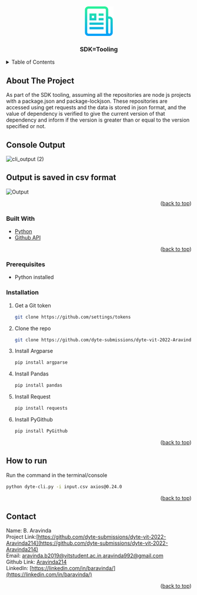 <!-- [![Open in Visual Studio Code](https://classroom.github.com/assets/open-in-vscode-c66648af7eb3fe8bc4f294546bfd86ef473780cde1dea487d3c4ff354943c9ae.svg)](https://classroom.github.com/online_ide?assignment_repo_id=7951448&assignment_repo_type=AssignmentRepo) -->
<div id="top"></div>
<!--
*** Thanks for checking out the Best-README-Template. If you have a suggestion
*** that would make this better, please fork the repo and create a pull request
*** or simply open an issue with the tag "enhancement".
*** Don't forget to give the project a star!
*** Thanks again! Now go create something AMAZING! :D
-->



<!-- PROJECT SHIELDS -->
<!--
*** I'm using markdown "reference style" links for readability.
*** Reference links are enclosed in brackets [ ] instead of parentheses ( ).
*** See the bottom of this document for the declaration of the reference variables
*** for contributors-url, forks-url, etc. This is an optional, concise syntax you may use.
*** https://www.markdownguide.org/basic-syntax/#reference-style-links
-->

<!-- [![MIT License][license-shield]](https://github.com/git/git-scm.com/blob/main/MIT-LICENSE.txt) -->
<!-- [![LinkedIn][linkedin-shield]](linkedin-https://linkedin.com/in/baravinda/) -->
<!--  -->


<!-- PROJECT LOGO -->
<br />
<div align="center">
  <a href="https://github.com/dyte-submissions/dyte-vit-2022-Aravinda214">
    <img src="images/logo.png" alt="Logo" width="80" height="80">
  </a>

  <h3 align="center">SDK=Tooling</h3>
 </div>

<!--   <p align="center">
    project_description
    <br />
    <a href="https://github.com/github_username/repo_name"><strong>Explore the docs »</strong></a>
    <br />
    <br />
    <a href="https://github.com/github_username/repo_name">View Demo</a>
    ·
    <a href="https://github.com/github_username/repo_name/issues">Report Bug</a>
    ·
    <a href="https://github.com/github_username/repo_name/issues">Request Feature</a>
  </p>
</div> -->



<!-- TABLE OF CONTENTS -->
<details>
  <summary>Table of Contents</summary>
  <ol>
    <li>
      <a href="#about-the-project">About The Project</a>
      <ul>
        <li><a href="#built-with">Built With</a></li>
      </ul>
    </li>
    <li>
      <a href="#getting-started">Getting Started</a>
      <ul>
        <li><a href="#prerequisites">Prerequisites</a></li>
        <li><a href="#installation">Installation</a></li>
      </ul>
    </li>
    <li><a href="#How-to-run">How to run</a></li>
    <li><a href="#contact">Contact</a></li>
  </ol>
</details>



<!-- ABOUT THE PROJECT -->
## About The Project

As part of the SDK tooling, assuming all the repositories are node js projects with a package.json and package-lockjson. These repositories are accessed using get requests and the data is stored in json format, and the value of dependency is verified to give the current version of that dependency and inform if the version is greater than or equal to the version specified or not.

 <h2> Console Output </h2>
 
![cli_output (2)](https://user-images.githubusercontent.com/68860525/171513845-bd8f7c0a-833e-482d-b40a-7d0482eb0c37.jpeg)


<h2> Output is saved in csv format </h2>
  
![Output](https://user-images.githubusercontent.com/68860525/171513854-398dc001-a9d4-4080-874e-1ee816eef4b0.jpeg)


<p align="right">(<a href="#top">back to top</a>)</p>

### Built With

* [Python](https://www.python.org/)
* [Github API](https://github.com/public-apis/public-apis)


<p align="right">(<a href="#top">back to top</a>)</p>


### Prerequisites
  
* Python installed 
 

### Installation

1. Get a Git token 
   ```sh
   git clone https://github.com/settings/tokens
   ```
2. Clone the repo
   ```sh
   git clone https://github.com/dyte-submissions/dyte-vit-2022-Aravinda214
   ```
3. Install Argparse
   ```sh
   pip install argparse
   ```
4. Install Pandas
   ```sh
   pip install pandas
   ```
5. Install Request
   ```sh
   pip install requests
   ```
6. Install PyGithub
   ```sh
   pip install PyGithub
   ```



<p align="right">(<a href="#top">back to top</a>)</p>



<!-- USAGE EXAMPLES -->
## How to run
Run the command in the terminal/console
```sh
python dyte-cli.py -i input.csv axios@0.24.0
```

<p align="right">(<a href="#top">back to top</a>)</p>





<!-- <p align="right">(<a href="#top">back to top</a>)</p> -->



<!-- CONTRIBUTING -->
<!-- ## Contributing

Contributions are what make the open source community such an amazing place to learn, inspire, and create. Any contributions you make are **greatly appreciated**.

If you have a suggestion that would make this better, please fork the repo and create a pull request. You can also simply open an issue with the tag "enhancement".
Don't forget to give the project a star! Thanks again!

1. Fork the Project
2. Create your Feature Branch (`git checkout -b feature/AmazingFeature`)
3. Commit your Changes (`git commit -m 'Add some AmazingFeature'`)
4. Push to the Branch (`git push origin feature/AmazingFeature`)
5. Open a Pull Request

<p align="right">(<a href="#top">back to top</a>)</p>
 -->


<!-- LICENSE -->
<!-- ## License

Distributed under the MIT License. See `LICENSE.txt` for more information.

<p align="right">(<a href="#top">back to top</a>)</p> -->



<!-- CONTACT -->
## Contact
Name: B. Aravinda </br>
Project Link:[https://github.com/dyte-submissions/dyte-vit-2022-Aravinda214](https://github.com/dyte-submissions/dyte-vit-2022-Aravinda214) </br>
Email: [aravinda.b2019@vitstudent.ac.in](aravinda.b2019@vitstudent.ac.in),[aravinda992@gmail.com](aravinda992@gmail.com)</br>
Github Link: [Aravinda214](https://github.com/Aravinda214) </br> 
LinkedIn: [https://linkedin.com/in/baravinda/](https://linkedin.com/in/baravinda/) </br>

<p align="right">(<a href="#top">back to top</a>)</p>



<!-- ACKNOWLEDGMENTS -->
<!-- ## Acknowledgments

* [https://www.ivankrizsan.se/2017/03/19/interacting-with-github-using-python/](https://www.ivankrizsan.se/2017/03/19/interacting-with-github-using-python/)
* [https://martinheinz.dev/blog/25](https://martinheinz.dev/blog/25)
* [https://linuxhint.com/github_api_python3/)](https://linuxhint.com/github_api_python3/) -->

<!-- <p align="right">(<a href="#top">back to top</a>)</p> -->



<!-- MARKDOWN LINKS & IMAGES -->
<!-- https://www.markdownguide.org/basic-syntax/#reference-style-links -->
[contributors-shield]: https://img.shields.io/github/contributors/github_username/repo_name.svg?style=for-the-badge
[contributors-url]: https://github.com/github_username/repo_name/graphs/contributors
[forks-shield]: https://img.shields.io/github/forks/github_username/repo_name.svg?style=for-the-badge
[forks-url]: https://github.com/github_username/repo_name/network/members
[stars-shield]: https://img.shields.io/github/stars/github_username/repo_name.svg?style=for-the-badge
[stars-url]: https://github.com/github_username/repo_name/stargazers
[issues-shield]: https://img.shields.io/github/issues/github_username/repo_name.svg?style=for-the-badge
[issues-url]: https://github.com/github_username/repo_name/issues
[license-shield]: https://img.shields.io/github/license/github_username/repo_name.svg?style=for-the-badge
[license-url]: https://github.com/github_username/repo_name/blob/master/LICENSE.txt
[linkedin-shield]: https://img.shields.io/badge/-LinkedIn-black.svg?style=for-the-badge&logo=linkedin&colorB=555
[linkedin-url]: https://linkedin.com/in/linkedin_username
[product-screenshot]: images/screenshot.png
